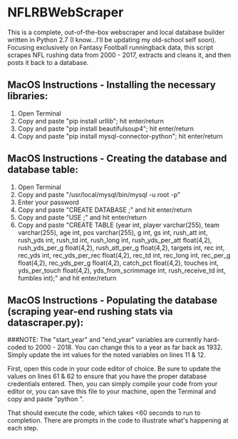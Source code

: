 # NFLRBWebScraper

This is a complete, out-of-the-box webscraper and local database builder written in Python 2.7 (I know...I'll be updating my old-school self soon). Focusing exclusively on Fantasy Football runningback data, this script scrapes NFL rushing data from 2000 - 2017, extracts and cleans it, and then posts it back to a database.

## MacOS Instructions - Installing the necessary libraries:

1) Open Terminal
2) Copy and paste "pip install urllib"; hit enter/return
3) Copy and paste "pip install beautifulsoup4"; hit enter/return
4) Copy and paste "pip install mysql-connector-python"; hit enter/return

## MacOS Instructions - Creating the database and database table:

1) Open Terminal
2) Copy and paste "/usr/local/mysql/bin/mysql -u root -p"
3) Enter your password
4) Copy and paste "CREATE DATABASE <enter desired database name>;" and hit enter/return
5) Copy and paste "USE <enter database name>;" and hit enter/return
6) Copy and paste "CREATE TABLE <enter desired table name> (year int, player varchar(255), team varchar(255), age int, pos varchar(255), g int, gs int, rush_att int, rush_yds int, rush_td int, rush_long int, rush_yds_per_att float(4,2), rush_yds_per_g float(4,2), rush_att_per_g float(4,2), targets int, rec int, rec_yds int, rec_yds_per_rec float(4,2), rec_td int, rec_long int, rec_per_g float(4,2), rec_yds_per_g float(4,2), catch_pct float(4,2), touches int, yds_per_touch float(4,2), yds_from_scrimmage int, rush_receive_td int, fumbles int);" and hit enter/return
  
## MacOS Instructions - Populating the database (scraping year-end rushing stats via datascraper.py):

###NOTE: The "start_year" and "end_year" variables are currently hard-coded to 2000 - 2018. You can change this to a year as far back as 1932. Simply update the int values for the noted variables on lines 11 & 12.

First, open this code in your code editor of choice. Be sure to update the values on lines 61 & 62 to ensure that you have the proper database credentials entered. Then, you can simply compile your code from your editor or, you can save this file to your machine, open the Terminal and copy and paste "python <file path for datascraper.py>".
  
That should execute the code, which takes <60 seconds to run to completion. There are prompts in the code to illustrate what's happening at each step.
